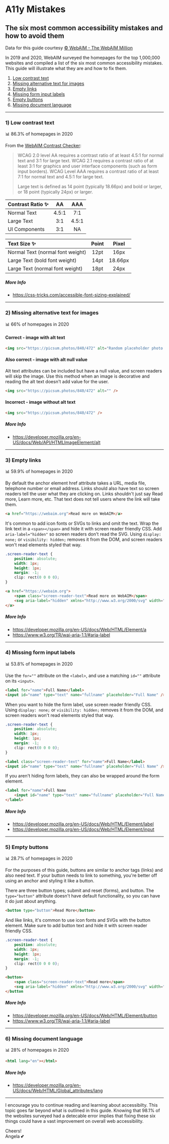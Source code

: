# A11y Mistakes

## The six most common accessibility mistakes and how to avoid them

Data for this guide courtesy [© WebAIM - The WebAIM Million](https://webaim.org/projects/million/)

In 2019 and 2020, WebAIM surveyed the homepages for the top 1,000,000 websites and compiled a list of the six most common accessibility mistakes. This guide will illustrate what they are and how to fix them.

1. [Low contrast text](https://github.com/angelajholden/a11ymistakes#1-low-contrast-text)
2. [Missing alternative text for images](https://github.com/angelajholden/a11ymistakes#2-missing-alternative-text-for-images)
3. [Empty links](https://github.com/angelajholden/a11ymistakes#3-empty-links)
4. [Missing form input labels](https://github.com/angelajholden/a11ymistakes#4-missing-form-input-labels)
5. [Empty buttons](https://github.com/angelajholden/a11ymistakes#5-empty-buttons)
6. [Missing document language](https://github.com/angelajholden/a11ymistakes#6-missing-document-language)

---

### 1) Low contrast text

:bar_chart: 86.3% of homepages in 2020

From the [WebAIM Contrast Checker](https://webaim.org/resources/contrastchecker/):

> WCAG 2.0 level AA requires a contrast ratio of at least 4.5:1 for normal text and 3:1 for large text. WCAG 2.1 requires a contrast ratio of at least 3:1 for graphics and user interface components (such as form input borders). WCAG Level AAA requires a contrast ratio of at least 7:1 for normal text and 4.5:1 for large text.
>
> Large text is defined as 14 point (typically 18.66px) and bold or larger, or 18 point (typically 24px) or larger.

| Contrast Ratio :sparkles: |  AA   |  AAA  |
| :------------------------ | :---: | :---: |
| Normal Text               | 4.5:1 |  7:1  |
| Large Text                |  3:1  | 4.5:1 |
| UI Components             |  3:1  |  NA   |

| Text Size :sparkles:             | Point |  Pixel  |
| :------------------------------- | :---: | :-----: |
| Normal Text (normal font weight) | 12pt  |  16px   |
| Large Text (bold font weight)    | 14pt  | 18.66px |
| Large Text (normal font weight)  | 18pt  |  24px   |

##### More Info

-   https://css-tricks.com/accessible-font-sizing-explained/

---

### 2) Missing alternative text for images

:bar_chart: 66% of homepages in 2020

#### Correct - image with alt text

<!-- prettier-ignore-start -->
```html
<img src="https://picsum.photos/840/472" alt="Random placeholder photo from Lorem Picsum" />
```
<!-- prettier-ignore-end -->

#### Also correct - image with alt null value

Alt text attributes can be included but have a null value, and screen readers will skip the image. Use this method when an image is decorative and reading the alt text doesn't add value for the user.

```html
<img src="https://picsum.photos/840/472" alt="" />
```

#### Incorrect - image without alt text

```html
<img src="https://picsum.photos/840/472" />
```

##### More Info

-   https://developer.mozilla.org/en-US/docs/Web/API/HTMLImageElement/alt

---

### 3) Empty links

:bar_chart: 59.9% of homepages in 2020

By default the anchor element href attribute takes a URL, media file, telephone number or email address. Links should also have text so screen readers tell the user what they are clicking on. Links shouldn't just say Read more, Learn more, etc. That text does not tell users where the link will take them.

```html
<a href="https://webaim.org">Read more on WebAIM</a>
```

It's common to add icon fonts or SVGs to links and omit the text. Wrap the link text in a `<span></span>` and hide it with screen reader friendly CSS. Add `aria-label="hidden"` so screen readers don't read the SVG. Using `display: none;` or `visibility: hidden;` removes it from the DOM, and screen readers won't read elements styled that way.

```css
.screen-reader-text {
    position: absolute;
    width: 1px;
    height: 1px;
    margin: -1;
    clip: rect(0 0 0 0);
}
```

<!-- prettier-ignore-start -->
```html
<a href="https://webaim.org">
    <span class="screen-reader-text">Read more on WebAIM</span>
    <svg aria-label="hidden" xmlns="http://www.w3.org/2000/svg" width="24" height="24" viewBox="0 0 24 24"><path d="M24 10.935v2.131l-8 3.947v-2.23l5.64-2.783-5.64-2.79v-2.223l8 3.948zm-16 3.848l-5.64-2.783 5.64-2.79v-2.223l-8 3.948v2.131l8 3.947v-2.23zm7.047-10.783h-2.078l-4.011 16h2.073l4.016-16z"/></svg>
</a>
```
<!-- prettier-ignore-end -->

##### More Info

-   https://developer.mozilla.org/en-US/docs/Web/HTML/Element/a
-   https://www.w3.org/TR/wai-aria-1.1/#aria-label

---

### 4) Missing form input labels

:bar_chart: 53.8% of homepages in 2020

Use the `for=""` attribute on the `<label>`, and use a matching `id=""` attribute on its `<input>`.

```html
<label for="name">Full Name</label>
<input id="name" type="text" name="fullname" placeholder="Full Name" />
```

When you want to hide the form label, use screen reader friendly CSS. Using `display: none;` or `visibility: hidden;` removes it from the DOM, and screen readers won't read elements styled that way.

```css
.screen-reader-text {
    position: absolute;
    width: 1px;
    height: 1px;
    margin: -1;
    clip: rect(0 0 0 0);
}
```

```html
<label class="screen-reader-text" for="name">Full Name</label>
<input id="name" type="text" name="fullname" placeholder="Full Name" />
```

If you aren't hiding form labels, they can also be wrapped around the form element.

<!-- prettier-ignore-start -->
```html
<label for="name">Full Name
    <input id="name" type="text" name="fullname" placeholder="Full Name" />
</label>
```
<!-- prettier-ignore-end -->

##### More Info

-   https://developer.mozilla.org/en-US/docs/Web/HTML/Element/label
-   https://developer.mozilla.org/en-US/docs/Web/HTML/Element/input

---

### 5) Empty buttons

:bar_chart: 28.7% of homepages in 2020

For the purposes of this guide, buttons are similar to anchor tags (links) and also need text. If your button needs to link to something, you're better off using an anchor and styling it like a button.

There are three button types; submit and reset (forms), and button. The `type="button"` attribute doesn't have default functionality, so you can have it do just about anything.

```html
<button type="button">Read More</button>
```

And like links, it's common to use icon fonts and SVGs with the button element. Make sure to add button text and hide it with screen reader friendly CSS.

```css
.screen-reader-text {
    position: absolute;
    width: 1px;
    height: 1px;
    margin: -1;
    clip: rect(0 0 0 0);
}
```

<!-- prettier-ignore-start -->
```html
<button>
    <span class="screen-reader-text">Read more</span>
    <svg aria-label="hidden" xmlns="http://www.w3.org/2000/svg" width="24" height="24" viewBox="0 0 24 24"><path d="M24 10.935v2.131l-8 3.947v-2.23l5.64-2.783-5.64-2.79v-2.223l8 3.948zm-16 3.848l-5.64-2.783 5.64-2.79v-2.223l-8 3.948v2.131l8 3.947v-2.23zm7.047-10.783h-2.078l-4.011 16h2.073l4.016-16z"/></svg>
</button
```
<!-- prettier-ignore-end -->

##### More Info

-   https://developer.mozilla.org/en-US/docs/Web/HTML/Element/button
-   https://www.w3.org/TR/wai-aria-1.1/#aria-label

---

### 6) Missing document language

:bar_chart: 28% of homepages in 2020

```html
<html lang="en"></html>
```

##### More Info

-   https://developer.mozilla.org/en-US/docs/Web/HTML/Global_attributes/lang

---

I encourage you to continue reading and learning about accessibilty. This topic goes far beyond what is outlined in this guide. Knowing that 98.1% of the websites surveyed had a detecable error implies that fixing these six things could have a vast improvement on overall web accessibility.

Cheers!  
Angela :two_hearts:
